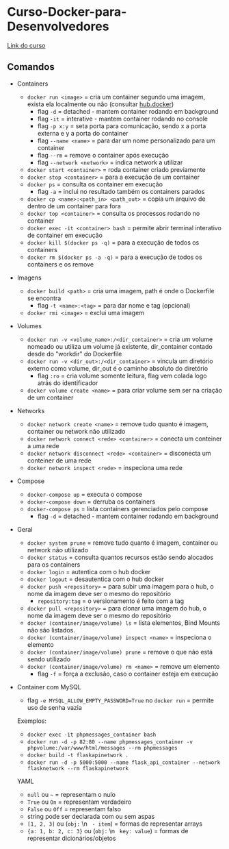 # Curso-Docker-para-Desenvolvedores

[Link do curso](https://www.udemy.com/course/docker-para-desenvolvedores-com-docker-swarm-e-kubernetes/)

## Comandos

- Containers
  - `docker run <image>` = cria um container segundo uma imagem, exista ela localmente ou não (consultar [hub.docker](https://hub.docker.com/))
    - flag `-d` = detached - mantem container rodando em background
    - flag `-it` = interative - mantem container rodando no console
    - flag `-p x:y` = seta porta para comunicação, sendo x a porta externa e y a porta do container
    - flag `--name <name>` = para dar um nome personalizado para um container
    - flag `--rm` = remove o container após execução
    - flag `--network <network>` = indica network a utilizar
  - `docker start <container>` = roda container criado previamente
  - `docker stop <container>` = para a execução de um container
  - `docker ps` =  consulta os container em execução
    - flag `-a` = inclui no resultado também os containers parados
  - `docker cp <name>:<path_in> <path_out>` = copia um arquivo de dentro de um container para fora
  - `docker top <container>` = consulta os processos rodando no container
  - `docker exec -it <container> bash` = permite abrir terminal interativo de container em execução
  - `docker kill $(docker ps -q)` = para a execução de todos os containers
  - `docker rm $(docker ps -a -q)` = para a execução de todos os containers e os remove
- Imagens
  - `docker build <path>` = cria uma imagem, path é onde o Dockerfile se encontra
    - flag `-t <name>:<tag>` = para dar nome e tag (opcional) 
  - `docker rmi <image>` = exclui uma imagem
- Volumes
  - `docker run -v <volume_name>:/<dir_container>` = cria um volume nomeado ou utiliza um volume já existente, dir_container contado desde do "workdir" do Dockerfile
  - `docker run -v <dir_out>:/<dir_container>` = vincula um diretório externo como volume, dir_out é o caminho absoluto do diretório
    - flag `:ro` = cria volume somente leitura, flag vem colada logo atrás do identificador
  - `docker volume create <name>` = para criar volume sem ser na criação de um container
- Networks
  - `docker network create <name>` = remove tudo quanto é imagem, container ou network não utilizado
  - `docker network connect <rede> <container>` = conecta um conteiner a uma rede
  - `docker network disconnect <rede> <container>` = disconecta um conteiner de uma rede
  - `docker network inspect <rede>` = inspeciona uma rede
- Compose
  - `docker-compose up` = executa o compose
  - `docker-compose down` = derruba os containers
  - `docker-compose ps` = lista containers gerenciados pelo compose
    - flag `-d` = detached - mantem container rodando em background
- Geral
  - `docker system prune` = remove tudo quanto é imagem, container ou network não utilizado
  - `docker status` = consulta quantos recursos estão sendo alocados para os containers
  - `docker login` = autentica com o hub docker
  - `docker logout` = desautentica com o hub docker
  - `docker push <repository>` = para subir uma imagem para o hub, o nome da imagem deve ser o mesmo do repositório
    - `repository:tag` = o versionamento é feito com a tag
  - `docker pull <repository>` = para clonar uma imagem do hub, o nome da imagem deve ser o mesmo do repositório
  - `docker (container/image/volume) ls` = lista elementos, Bind Mounts não são listados.
  - `docker (container/image/volume) inspect <name>` = inspeciona o elemento
  - `docker (container/image/volume) prune` = remove o que não está sendo utilizado
  - `docker (container/image/volume) rm <name>` = remove um elemento
    - flag `-f` = força a exclusão, caso o container esteja em execução
- Container com MySQL
  - flag `-e MYSQL_ALLOW_EMPTY_PASSWORD=True` no `docker run` = permite uso de senha vazia

  Exemplos:
  - `docker exec -it phpmessages_container bash`
  - `docker run -d -p 82:80 --name phpmessages_container -v phpvolume:/var/www/html/messages --rm phpmessages`
  - `docker build -t flaskapinetwork .`
  - `docker run -d -p 5000:5000 --name flask_api_container --network flasknetwork --rm flaskapinetwork`

  YAML
  - `null` ou `~` = representam o nulo
  - `True` ou `On` = representam verdadeiro
  - `False` ou `Off` = representam falso
  - string pode ser declarada com ou sem aspas
  - `[1, 2, 3]` ou  (`obj:` \n ` - item`) = formas de representar arrays 
  - `{a: 1, b: 2, c: 3}` ou  (`obj:` \n ` key: value`) = formas de representar dicionários/objetos 

